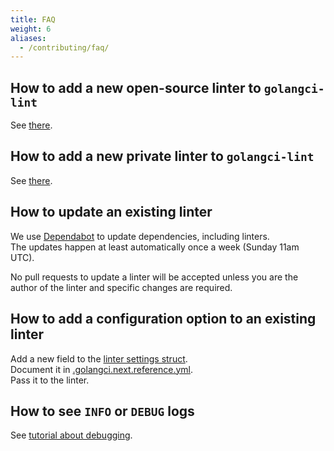```yaml
---
title: FAQ
weight: 6
aliases:
  - /contributing/faq/
---
```


## How to add a new open-source linter to `golangci-lint`

See [there](/docs/contributing/new-linters#how-to-add-a-public-linter-to-golangci-lint).

## How to add a new private linter to `golangci-lint`

See [there](/docs/contributing/new-linters#how-to-add-a-private-linter-to-golangci-lint).

## How to update an existing linter

We use [Dependabot](https://github.com/golangci/golangci-lint/blob/HEAD/.github/dependabot.yml) to update dependencies, including linters.  
The updates happen at least automatically once a week (Sunday 11am UTC).

No pull requests to update a linter will be accepted unless you are the author of the linter and specific changes are required.

## How to add a configuration option to an existing linter

Add a new field to the [linter settings struct](https://github.com/golangci/golangci-lint/blob/HEAD/pkg/config/linters_settings.go).  
Document it in [.golangci.next.reference.yml](https://github.com/golangci/golangci-lint/blob/HEAD/.golangci.next.reference.yml).  
Pass it to the linter.

## How to see `INFO` or `DEBUG` logs

See [tutorial about debugging](/docs/contributing/debug/).
